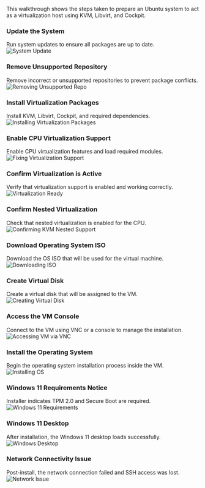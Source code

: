 This walkthrough shows the steps taken to prepare an Ubuntu system to act as a virtualization host using KVM, Libvirt, and Cockpit.

### Update the System
Run system updates to ensure all packages are up to date.  
![System Update](referenceImages/1.png)

### Remove Unsupported Repository
Remove incorrect or unsupported repositories to prevent package conflicts.  
![Removing Unsupported Repo](referenceImages/2_noUbuntu.png)

### Install Virtualization Packages
Install KVM, Libvirt, Cockpit, and required dependencies.  
![Installing Virtualization Packages](referenceImages/3_intalling_cockpit_libvirtd.png)

### Enable CPU Virtualization Support
Enable CPU virtualization features and load required modules.  
![Fixing Virtualization Support](referenceImages/4_FixingCPUVirtualization.png)

### Confirm Virtualization is Active
Verify that virtualization support is enabled and working correctly.  
![Virtualization Ready](referenceImages/5_VirtualizationIsReady.png)

### Confirm Nested Virtualization
Check that nested virtualization is enabled for the CPU.  
![Confirming KVM Nested Support](referenceImages/6_ConfirmKVM_Ready.png)

### Download Operating System ISO
Download the OS ISO that will be used for the virtual machine.  
![Downloading ISO](referenceImages/7_DownloadISO.png)

### Create Virtual Disk
Create a virtual disk that will be assigned to the VM.  
![Creating Virtual Disk](referenceImages/8_CreatedVirtualDisk.png)

### Access the VM Console
Connect to the VM using VNC or a console to manage the installation.  
![Accessing VM via VNC](referenceImages/9_InsideREALVNC.png)

### Install the Operating System
Begin the operating system installation process inside the VM.  
![Installing OS](referenceImages/10_SettingUpWIndows.png)

### Windows 11 Requirements Notice
Installer indicates TPM 2.0 and Secure Boot are required.  
![Windows 11 Requirements](referenceImages/11_RIP.png)

### Windows 11 Desktop
After installation, the Windows 11 desktop loads successfully.  
![Windows Desktop](referenceImages/12_BypassInternetNeeded.png)

### Network Connectivity Issue
Post-install, the network connection failed and SSH access was lost.  
![Network Issue](referenceImages/13_Broke_Server.png)
